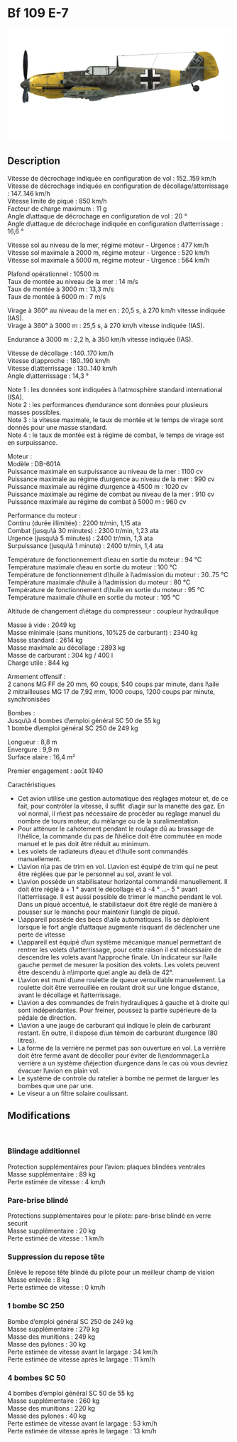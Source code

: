 # Bf 109 E-7  
  
![bf109e7](../images/bf109e7.png)  
  
## Description  
  
Vitesse de décrochage indiquée en configuration de vol : 152..159 km/h  
Vitesse de décrochage indiquée en configuration de décollage/atterrissage : 147..146 km/h  
Vitesse limite de piqué : 850 km/h  
Facteur de charge maximum : 11 g  
Angle d\attaque de décrochage en configuration de vol : 20 °  
Angle d\attaque de décrochage indiquée en configuration d\atterrissage : 16,6 °  
  
Vitesse sol au niveau de la mer, régime moteur - Urgence : 477 km/h  
Vitesse sol maximale à 2000 m, régime moteur - Urgence : 520 km/h  
Vitesse sol maximale à 5000 m, régime moteur - Urgence : 564 km/h  
  
Plafond opérationnel : 10500 m  
Taux de montée au niveau de la mer : 14 m/s  
Taux de montée à 3000 m : 13,3 m/s  
Taux de montée à 6000 m : 7 m/s  
  
Virage à 360° au niveau de la mer en : 20,5 s, à 270 km/h vitesse indiquée (IAS).  
Virage à 360° à 3000 m : 25,5 s, à 270 km/h vitesse indiquée (IAS).  
  
Endurance à 3000 m : 2,2 h, à 350 km/h vitesse indiquée (IAS).  
  
Vitesse de décollage : 140..170 km/h  
Vitesse d\approche : 180..190 km/h  
Vitesse d\atterrissage : 130..140 km/h  
Angle d\atterrissage : 14,3 °  
  
Note 1 : les données sont indiquées à l\atmosphère standard international (ISA).  
Note 2 : les performances d\endurance sont données pour plusieurs masses possibles.  
Note 3 : la vitesse maximale, le taux de montée et le temps de virage sont donnés pour une masse standard.  
Note 4 : le taux de montée est à régime de combat, le temps de virage est en surpuissance.  
  
Moteur :  
Modèle : DB-601A  
Puissance maximale en surpuissance au niveau de la mer : 1100 cv  
Puissance maximale au régime d\urgence au niveau de la mer : 990 cv  
Puissance maximale au régime d\urgence à 4500 m : 1020 cv  
Puissance maximale au régime de combat au niveau de la mer : 910 cv  
Puissance maximale au régime de combat à 5000 m : 960 cv  
  
Performance du moteur :  
Continu (durée illimitée) : 2200 tr/min, 1,15 ata  
Combat (jusqu\à 30 minutes) : 2300 tr/min, 1,23 ata  
Urgence (jusqu\à 5 minutes) : 2400 tr/min, 1,3 ata  
Surpuissance (jusqu\à 1 minute) : 2400 tr/min, 1,4 ata  
  
Température de fonctionnement d\eau en sortie du moteur : 94 °C  
Température maximale d\eau en sortie du moteur : 100 °C  
Température de fonctionnement d\huile à l\admission du moteur : 30..75 °C  
Température maximale d\huile à l\admission du moteur : 80 °C  
Température de fonctionnement d\huile en sortie du moteur : 95 °C  
Température maximale d\huile en sortie du moteur : 105 °C  
  
Altitude de changement d\étage du compresseur : coupleur hydraulique  
  
Masse à vide : 2049 kg  
Masse minimale (sans munitions, 10%25 de carburant) : 2340 kg  
Masse standard : 2614 kg  
Masse maximale au décollage : 2893 kg  
Masse de carburant : 304 kg / 400 l  
Charge utile : 844 kg  
  
Armement offensif :  
2 canons MG FF de 20 mm, 60 coups, 540 coups par minute, dans l\aile  
2 mitrailleuses MG 17 de 7,92 mm, 1000 coups, 1200 coups par minute, synchronisées  
  
Bombes :  
Jusqu\à 4 bombes d\emploi général SC 50 de 55 kg  
1 bombe d\emploi général SC 250 de 249 kg  
  
Longueur : 8,8 m  
Envergure : 9,9 m  
Surface alaire : 16,4 m²  
  
Premier engagement : août 1940  
  
Caractéristiques  
- Cet avion utilise une gestion automatique des réglages moteur et, de ce fait, pour contrôler la vitesse, il suffit  d\agir sur la manette des gaz. En vol normal, il n\est pas nécessaire de procéder au réglage manuel du nombre de tours moteur, du mélange ou de la suralimentation.  
- Pour atténuer le cahotement pendant le roulage dû au brassage de l\hélice, la commande du pas de l\hélice doit être commutée en mode manuel et le pas doit être réduit au minimum.  
- Les volets de radiateurs d\eau et d\huile sont commandés manuellement.  
- L\avion n\a pas de trim en vol. L\avion est équipé de trim qui ne peut être réglées que par le personnel au sol, avant le vol.  
- L\avion possède un stabilisateur horizontal commandé manuellement. Il doit être réglé à + 1 ° avant le décollage et à -4 ° ...- 5 ° avant l\atterrissage. Il est aussi possible de trimer le manche pendant le vol. Dans un piqué accentué, le stabilistaeur doit être réglé de manière à pousser sur le manche pour maintenir l\angle de piqué.  
- L\appareil possède des becs d\aile automatiques. Ils se déploient lorsque le fort angle d\attaque augmente risquant de déclencher une perte de vitesse   
- L\appareil est équipé d\un système mécanique manuel permettant de rentrer les volets d\atterrissage, pour cette raison il est nécessaire de descendre les volets avant l\approche finale. Un indicateur sur l\aile gauche permet de mesurer la position des volets. Les volets peuvent être descendu à n\importe quel angle au delà de 42°.  
- L\avion est muni d\une roulette de queue verouillable manuelement. La roulette doit être verrouillée en roulant droit sur une longue distance, avant le décollage et l\atterrissage.  
- L\avion a des commandes de frein hydrauliques à gauche et à droite qui sont indépendantes. Pour freiner, poussez la partie supérieure de la pédale de direction.  
- L\avion a une jauge de carburant qui indique le plein de carburant restant. En outre, il dispose d\un témoin de carburant d\urgence (80 litres).  
- La forme de la verrière ne permet pas son ouverture en vol. La verrière doit être fermé avant de décoller pour éviter de l\endommager.La verrière a un système d\éjection d\urgence dans le cas où vous devriez évacuer l\avion en plain vol.  
- Le système de controle du ratelier à bombe ne permet de larguer les bombes que une par une.  
- Le viseur a un filtre solaire coulissant.  
  
## Modifications  
  ﻿
  
  
### Blindage additionnel  
  
Protection supplémentaires pour l’avion: plaques blindées ventrales  
Masse supplémentaire : 89 kg  
Perte estimée de vitesse : 4 km/h  ﻿
  
  
### Pare-brise blindé  
  
Protections supplémentaires pour le pilote: pare-brise blindé en verre securit  
Masse supplémentaire : 20 kg  
Perte estimée de vitesse : 1 km/h  ﻿
  
  
### Suppression du repose tête  
  
Enlève le repose tête blindé du pilote pour un meilleur champ de vision  
Masse enlevée : 8 kg  
Perte estimée de vitesse : 0 km/h  ﻿
  
  
### 1 bombe SC 250  
  
Bombe d’emploi général SC 250 de 249 kg  
Masse supplémentaire : 279 kg  
Masse des munitions : 249 kg  
Masse des pylones : 30 kg  
Perte estimée de vitesse avant le largage : 34 km/h  
Perte estimée de vitesse après le largage : 11 km/h  ﻿
  
  
### 4 bombes SC 50  
  
4 bombes d’emploi général SC 50 de 55 kg  
Masse supplémentaire : 260 kg  
Masse des munitions : 220 kg  
Masse des pylones : 40 kg  
Perte estimée de vitesse avant le largage : 53 km/h  
Perte estimée de vitesse après le largage : 13 km/h  